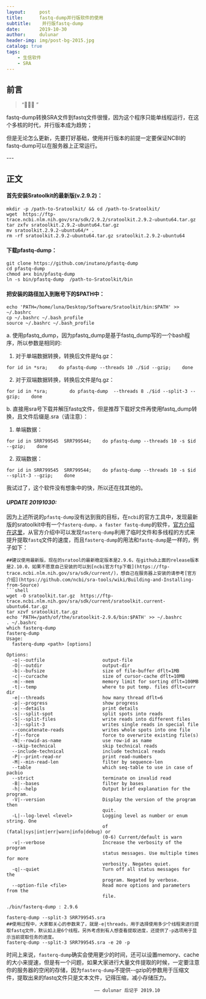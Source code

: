 ```yaml
---
layout:     post
title:      fastq-dump并行版软件的使用
subtitle:    并行版fastq-dump
date:       2019-10-30
author:     dulunar
header-img: img/post-bg-2015.jpg
catalog: true
tags:
    - 生信软件
    - SRA
---
```



## 前言
> “🙉🙉🙉 ”

fastq-dump转换SRA文件到fastq文件很慢，因为这个程序只能单线程运行，在这个多核的时代，并行版本成为趋势；

但是无论怎么更新，先要打好基础，使用并行版本的前提一定要保证NCBI的fastq-dump可以在服务器上正常运行。

<p id = "build"></p>
---

## 正文

#### 首先安装Sratoolkit的最新版(v.2.9.2)：
```shell
mkdir -p /path-to-Sratoolkit/ && cd /path-to-Sratoolkit/
wget  https://ftp-trace.ncbi.nlm.nih.gov/sra/sdk/2.9.2/sratoolkit.2.9.2-ubuntu64.tar.gz 
tar zxfv sratoolkit.2.9.2-ubuntu64.tar.gz
mv sratoolkit.2.9.2-ubuntu64/* . 
rm -rf sratoolkit.2.9.2-ubuntu64.tar.gz sratoolkit.2.9.2-ubuntu64
```

#### 下载pfastq-dump：
```shell
git clone https://github.com/inutano/pfastq-dump 
cd pfastq-dump 
chmod a+x bin/pfastq-dump 
ln -s bin/pfastq-dump  /path-to-Sratoolkit/bin
```

#### 把安装的路径加入到账号下的$PATH中：
```shell
echo 'PATH=/home/luna/Desktop/Software/Sratoolkit/bin:$PATH' >> ~/.bashrc
cp ~/.bashrc ~/.bash_profile 
source ~/.bashrc ~/.bash_profile
```

a. 使用pfastq_dump，因为pfastq_dump是基于fastq_dump写的一个bash程序，所以参数是相同的:

1. 对于单端数据转换，转换后文件是fq.gz：
```shell
for id in *sra;    do pfastq-dump --threads 10 ./$id --gzip;    done 
```

2. 对于双端数据转换，转换后文件是fq.gz：
```shell
for id in *sra;        do pfastq-dump  --threads 8 ./$id --split-3 --gzip;    done 
```

b. 直接用sra号下载并解压fastq文件，但是推荐下载好文件再使用fastq_dump转换，且文件后缀是.sra（请注意）：
1. 单端数据：
```shell
for id in SRR799545  SRR799544;    do pfastq-dump --threads 10 -s $id --gzip;    done
```

2. 双端数据：
```shell
for id in SRR799545  SRR799544;    do pfastq-dump --threads 10 -s $id --split-3 --gzip;    done
```
我试过了，这个软件没有想象中的快，所以还在找其他的。

#### ***UPDATE 20191030:***
因为上述所说的`pfastq-dump`没有达到我的目标，在`ncbi`的官方工具中，发现最新版的sratoolkit中有一个`fasterq-dump，a faster fastq-dump`的软件，[官方介绍在这里](https://github.com/ncbi/sra-tools/wiki/HowTo:-fasterq-dump)，从官方介绍中可以发现`fasterq-dump`利用了临时文件和多线程的方式来提升提取`fastq`文件的速度，而且`fasterq-dump`的用法和`fastq-dump`是一样的，例子如下：

```shell
##建议使用最新版，现在的sratool的最新稳定版本是2.9.6，在github上面的release版本是2.10.0，如果不愿意自己安装的可以到[ncbi官方ftp下载](https://ftp-trace.ncbi.nlm.nih.gov/sra/sdk/current/)，想自己在服务器上安装的请参考[官方介绍](https://github.com/ncbi/sra-tools/wiki/Building-and-Installing-from-Source)
​```shell
wget -O sratoolkit.tar.gz  https://ftp-trace.ncbi.nlm.nih.gov/sra/sdk/current/sratoolkit.current-ubuntu64.tar.gz
tar xzvf sratoolkit.tar.gz
echo 'PATH=/path/of/the/sratoolkit-2.9.6/bin:$PATH' >> ~/.bashrc
. ~/.bashrc
which fasterq-dump
fasterq-dump
Usage:
  fasterq-dump <path> [options]

Options:
  -o|--outfile                     output-file
  -O|--outdir                      output-dir
  -b|--bufsize                     size of file-buffer dflt=1MB
  -c|--curcache                    size of cursor-cache dflt=10MB
  -m|--mem                         memory limit for sorting dflt=100MB
  -t|--temp                        where to put temp. files dflt=curr dir
  -e|--threads                     how many thread dflt=6
  -p|--progress                    show progress
  -x|--details                     print details
  -s|--split-spot                  split spots into reads
  -S|--split-files                 write reads into different files
  -3|--split-3                     writes single reads in special file
  --concatenate-reads              writes whole spots into one file
  -f|--force                       force to overwrite existing file(s)
  -N|--rowid-as-name               use row-id as name
  --skip-technical                 skip technical reads
  --include-technical              include technical reads
  -P|--print-read-nr               print read-numbers
  -M|--min-read-len                filter by sequence-len
  --table                          which seq-table to use in case of pacbio
  --strict                         terminate on invalid read
  -B|--bases                       filter by bases
  -h|--help                        Output brief explanation for the program.
  -V|--version                     Display the version of the program then
                                   quit.
  -L|--log-level <level>           Logging level as number or enum string. One
                                   of (fatal|sys|int|err|warn|info|debug) or
                                   (0-6) Current/default is warn
  -v|--verbose                     Increase the verbosity of the program
                                   status messages. Use multiple times for more
                                   verbosity. Negates quiet.
  -q|--quiet                       Turn off all status messages for the
                                   program. Negated by verbose.
  --option-file <file>             Read more options and parameters from the
                                   file.

./bin/fasterq-dump : 2.9.6

fasterq-dump --split-3 SRR799545.sra
##使用过程中，大家都关心的参数来了，就是-e|threads，用于选择使用多少个线程来进行提取fastq文件，默认如上是6个线程。另外考虑到有人想查看提取进度，还提供了-p选项用于显示当前提取任务的进度。
fasterq-dump --split-3 SRR799545.sra -e 20 -p
```
时间上来说，`fasterq-dump`确实会使用更少的时间，还可以设置memory、cache的大小来提速，但是有一个问题，如果大家进行大量文件提取的时候，一定要注意你的服务器的空闲的存储，因为`fasterq-dump`不提供--gzip的参数用于压缩文件，提取出来的fastq文件只是文本文件，记得压缩，减小存储压力。


									—— dulunar 后记于 2019.10